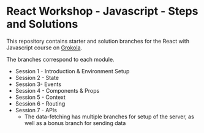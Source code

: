 # React Workshop - Javascript - Steps and Solutions

This repository contains starter and solution branches for the React with Javascript course on [Grokola](https://learn.grokola.com/#view/collection/first/192).

The branches correspond to each module.

- Session 1 - Introduction & Environment Setup
- Session 2 - State
- Session 3- Events
- Session 4 - Components & Props
- Session 5 - Context
- Session 6 - Routing
- Session 7 - APIs
  - The data-fetching has multiple branches for setup of the server, as well as a bonus branch for sending data
